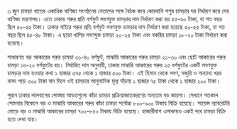 ৩ জুন চামড়া খাতের একাধিক বাণিজ্য সংগঠনের নেতাদের সঙ্গে বৈঠক করে কোরবানি পশুর চামড়ার দর নির্ধারণ করে দেয় বাণিজ্য মন্ত্রণালয়। এতে ঢাকায় গরুর প্রতি বর্গফুট লবণযুক্ত চামড়ার দাম নির্ধারণ করা হয় ৫৫-৬০ টাকা, যা গত বছর ছিল ৫০-৫৫ টাকা। ঢাকার বাইরে গরুর প্রতি বর্গফুট লবণযুক্ত চামড়ার দাম নির্ধারণ করা হয়েছে ৫০-৫৫ টাকা, যা গত বছর ছিল ৪৫-৪৮ টাকা। এ ছাড়া খাসির লবণযুক্ত চামড়া ২০-২৫ টাকা এবং বকরির চামড়া ১৮-২০ টাকা নির্ধারণ করা হয়েছে।

সাধারণত বড় আকারের গরুর চামড়া ৩১-৪০ বর্গফুট, মাঝারি আকারের গরুর চামড়া ২১-৩০ এবং ছোট আকারের গরুর চামড়া ১৬-২০ বর্গফুটের হয়। নির্ধারিত দাম অনুযায়ী, ঢাকায় মাঝারি আকারের গরুর ২৫ বর্গফুটের একটি লবণযুক্ত চামড়ার দাম হওয়ার কথা ১ হাজার ৩৭৫ থেকে ১ হাজার ৫০০ টাকা। এই হিসাব থেকে লবণ, মজুরি ও অন্যান্য খরচ বাবদ গড়ে ৩০০ টাকা বাদ দিলে ওই চামড়ার আনুমানিক মূল্য দাঁড়ায় ১ হাজার ৭৫ টাকা থেকে ১ হাজার ২০০ টাকা।

পুরান ঢাকার লালবাগের পোস্তার আড়তগুলো কাঁচা চামড়া প্রক্রিয়াজাতকরণের অন্যতম বড় জায়গা। সেখানে গতকাল সোমবার বিকেলে বড় ও মাঝারি আকারের গরুর কাঁচা চামড়া সর্বোচ্চ ৮০০-৯০০ টাকায় বিক্রি হয়েছে। সায়েন্স ল্যাবরেটরি মোড়ে বড় ও মাঝারি আকারের চামড়া ৭০০-৮৫০ টাকায় বিক্রি হয়েছে। হাজারীবাগ এলাকায়ও একই দরে চামড়া বিক্রি হতে দেখা যায়।
